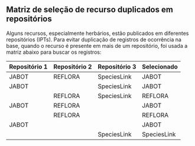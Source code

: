 ## Matriz de seleção de recurso duplicados em repositórios

Alguns recursos, especialmente herbários, estão publicados em diferentes repositórios (IPTs). Para evitar duplicação de registros de ocorrência na base, quando o recurso é presente em mais de um repositório, foi usada a matriz abaixo para buscar os registros:

| Repositório 1 | Repositório 2 | Repositório 3 | Selecionado |
| --- | --- | --- | --- |
| JABOT | REFLORA | SpeciesLink | JABOT |
| JABOT |  | SpeciesLink | JABOT |
|  | REFLORA | SpeciesLink | REFLORA |
| JABOT | REFLORA |  | JABOT |
|  | REFLORA |  | REFLORA |
| JABOT |  |  | JABOT |
|  |  | SpeciesLink | SpeciesLink |
